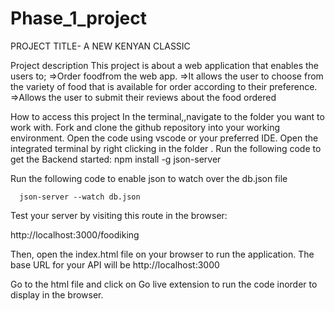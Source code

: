 # Phase_1_project
PROJECT TITLE-
A NEW KENYAN CLASSIC

Project description
This project is about a web application that enables the users to; =>Order foodfrom the web app. =>It allows the user to choose from the variety of food that is available for order according to their preference. =>Allows the user to submit their reviews about the food ordered

How to access this project
In the terminal,,navigate to the folder you want to work with. Fork and clone the github repository into your working environment. Open the code using vscode or your preferred IDE. Open the integrated terminal by right clicking in the folder . Run the following code to get the Backend started: npm install -g json-server

Run the following code to enable json to watch over the db.json file

      json-server --watch db.json
Test your server by visiting this route in the browser:

http://localhost:3000/foodiking

Then, open the index.html file on your browser to run the application. The base URL for your API will be http://localhost:3000

Go to the html file and click on Go live extension to run the code inorder to display in the browser.